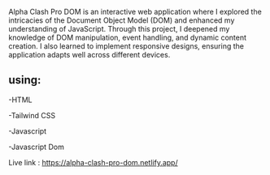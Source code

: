 

Alpha Clash Pro DOM is an interactive web application where I explored the intricacies of the Document Object Model (DOM) and enhanced my understanding of JavaScript. Through this project, I deepened my knowledge of DOM manipulation, event handling, and dynamic content creation. I also learned to implement responsive designs, ensuring the application adapts well across different devices.

## using:
-HTML

-Tailwind CSS

-Javascript

-Javascript Dom

Live link : https://alpha-clash-pro-dom.netlify.app/

